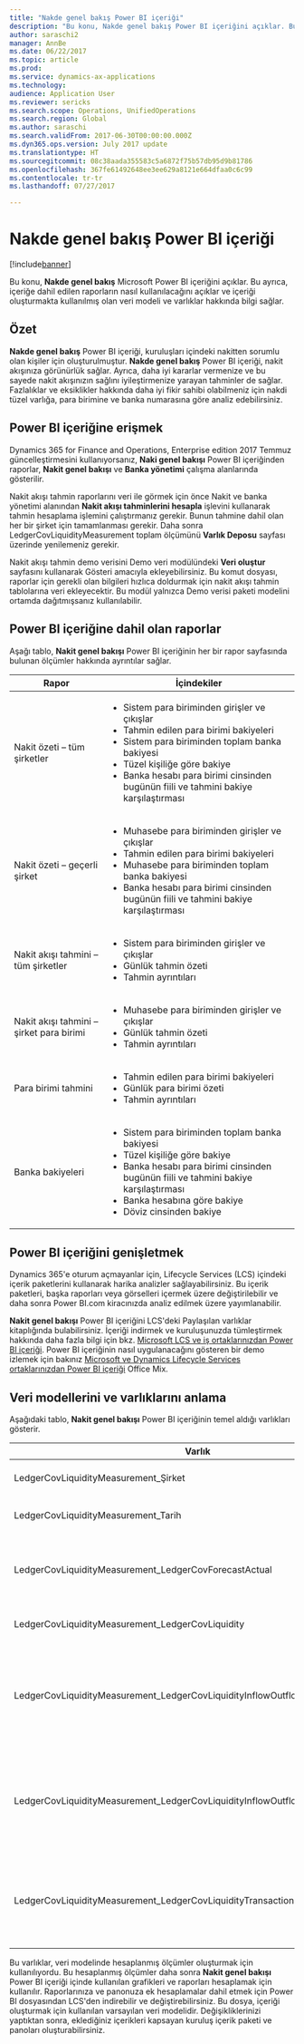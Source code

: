 ```yaml
---
title: "Nakde genel bakış Power BI içeriği"
description: "Bu konu, Nakde genel bakış Power BI içeriğini açıklar. Bu ayrıca, içeriğe dahil edilen raporların nasıl kullanılacağını açıklar ve içeriği oluşturmakta kullanılmış olan veri modeli ve varlıklar hakkında bilgi sağlar."
author: saraschi2
manager: AnnBe
ms.date: 06/22/2017
ms.topic: article
ms.prod: 
ms.service: dynamics-ax-applications
ms.technology: 
audience: Application User
ms.reviewer: sericks
ms.search.scope: Operations, UnifiedOperations
ms.search.region: Global
ms.author: saraschi
ms.search.validFrom: 2017-06-30T00:00:00.000Z
ms.dyn365.ops.version: July 2017 update
ms.translationtype: HT
ms.sourcegitcommit: 08c38aada355583c5a6872f75b57db95d9b81786
ms.openlocfilehash: 367fe61492648ee3ee629a8121e664dfaa0c6c99
ms.contentlocale: tr-tr
ms.lasthandoff: 07/27/2017

---
```


# <a name="cash-overview-power-bi-content"></a>Nakde genel bakış Power BI içeriği

[!include[banner](../includes/banner.md)]

Bu konu, **Nakde genel bakış** Microsoft Power BI içeriğini açıklar. Bu ayrıca, içeriğe dahil edilen raporların nasıl kullanılacağını açıklar ve içeriği oluşturmakta kullanılmış olan veri modeli ve varlıklar hakkında bilgi sağlar.

## <a name="overview"></a>Özet

**Nakde genel bakış** Power BI içeriği, kuruluşları içindeki nakitten sorumlu olan kişiler için oluşturulmuştur. **Nakde genel bakış** Power BI içeriği, nakit akışınıza görünürlük sağlar. Ayrıca, daha iyi kararlar vermenize ve bu sayede nakit akışınızın sağlını iyileştirmenize yarayan tahminler de sağlar. Fazlalıklar ve eksiklikler hakkında daha iyi fikir sahibi olabilmeniz için nakdi tüzel varlığa, para birimine ve banka numarasına göre analiz edebilirsiniz.

## <a name="accessing-the-power-bi-content"></a>Power BI içeriğine erişmek

Dynamics 365 for Finance and Operations, Enterprise edition 2017 Temmuz güncelleştirmesini kullanıyorsanız, **Naki genel bakışı** Power BI içeriğinden raporlar, **Nakit genel bakışı** ve **Banka yönetimi** çalışma alanlarında gösterilir.

Nakit akışı tahmin raporlarını veri ile görmek için önce Nakit ve banka yönetimi alanından **Nakit akışı tahminlerini hesapla** işlevini kullanarak tahmin hesaplama işlemini çalıştırmanız gerekir.  Bunun tahmine dahil olan her bir şirket için tamamlanması gerekir.  Daha sonra LedgerCovLiquidityMeasurement toplam ölçümünü **Varlık Deposu** sayfası üzerinde yenilemeniz gerekir.  

Nakit akışı tahmin demo verisini Demo veri modülündeki **Veri oluştur** sayfasını kullanarak Gösteri amacıyla ekleyebilirsiniz.  Bu komut dosyası, raporlar için gerekli olan bilgileri hızlıca doldurmak için nakit akışı tahmin tablolarına veri ekleyecektir.  Bu modül yalnızca Demo verisi paketi modelini ortamda dağıtmışsanız kullanılabilir. 

## <a name="reports-that-are-included-in-the-power-bi-content"></a>Power BI içeriğine dahil olan raporlar
Aşağı tablo, **Nakit genel bakışı** Power BI içeriğinin her bir rapor sayfasında bulunan ölçümler hakkında ayrıntılar sağlar.

| Rapor                                | İçindekiler |
|---------------------------------------|----------|
| Nakit özeti – tüm şirketler         | <ul><li>Sistem para biriminden girişler ve çıkışlar</li><li>Tahmin edilen para birimi bakiyeleri</li><li>Sistem para biriminden toplam banka bakiyesi</li><li>Tüzel kişiliğe göre bakiye</li><li>Banka hesabı para birimi cinsinden bugünün fiili ve tahmini bakiye karşılaştırması</li></ul> |
| Nakit özeti – geçerli şirket       | <ul><li>Muhasebe para biriminden girişler ve çıkışlar</li><li>Tahmin edilen para birimi bakiyeleri</li><li>Muhasebe para biriminden toplam banka bakiyesi</li><li>Banka hesabı para birimi cinsinden bugünün fiili ve tahmini bakiye karşılaştırması</li></ul> |
| Nakit akışı tahmini – tüm şirketler    | <ul><li>Sistem para biriminden girişler ve çıkışlar</li><li>Günlük tahmin özeti</li><li>Tahmin ayrıntıları</li></ul> |
| Nakit akışı tahmini – şirket para birimi | <ul><li>Muhasebe para biriminden girişler ve çıkışlar</li><li>Günlük tahmin özeti</li><li>Tahmin ayrıntıları</li></ul> |
| Para birimi tahmini                     | <ul><li>Tahmin edilen para birimi bakiyeleri</li><li>Günlük para birimi özeti</li><li>Tahmin ayrıntıları</li></ul> |
| Banka bakiyeleri                         | <ul><li>Sistem para biriminden toplam banka bakiyesi</li><li>Tüzel kişiliğe göre bakiye</li><li>Banka hesabı para birimi cinsinden bugünün fiili ve tahmini bakiye karşılaştırması</li><li>Banka hesabına göre bakiye</li><li>Döviz cinsinden bakiye</li></ul> |

## <a name="extending-the-power-bi-content"></a>Power BI içeriğini genişletmek
Dynamics 365'e oturum açmayanlar için, Lifecycle Services (LCS) içindeki içerik paketlerini kullanarak harika analizler sağlayabilirsiniz. Bu içerik paketleri, başka raporları veya görselleri içermek üzere değiştirilebilir ve daha sonra Power BI.com kiracınızda analiz edilmek üzere yayımlanabilir. 

**Nakit genel bakışı** Power BI içeriğini LCS'deki Paylaşılan varlıklar kitaplığında bulabilirsiniz. İçeriği indirmek ve kuruluşunuzda tümleştirmek hakkında daha fazla bilgi için bkz. [Microsoft LCS ve iş ortaklarınızdan Power BI içeriği](/dynamics365/unified-operations/dev-itpro/analytics/power-bi-content-microsoft-partners). Power BI içeriğinin nasıl uygulanacağını gösteren bir demo izlemek için bakınız [Microsoft ve Dynamics Lifecycle Services ortaklarınızdan Power BI içeriği](https://mix.office.com/watch/9puyb1b2xs1w) Office Mix.

## <a name="understanding-the-data-model-and-entities"></a>Veri modellerini ve varlıklarını anlama

Aşağıdaki tablo, **Nakit genel bakışı** Power BI içeriğinin temel aldığı varlıkları gösterir.

| Varlık                                                                          | İçindekiler |
|---------------------------------------------------------------------------------|----------|
| LedgerCovLiquidityMeasurement\_Şirket                                          | Raporların filtreleneceği şirketler |
| LedgerCovLiquidityMeasurement\_Tarih                                             | Raporların filtreleneceği tarihler |
| LedgerCovLiquidityMeasurement\_LedgerCovForecastActual                          | Gerçek banka bakiyesi ve son tahmin edilen banka bakiyesi karşılaştırması |
| LedgerCovLiquidityMeasurement\_LedgerCovLiquidity                               | Tahmin edilen hareket ayırtıları |
| LedgerCovLiquidityMeasurement\_LedgerCovLiquidityInflowOutflowBalanceCompany    | Her bir şirketin muhasebe para birimi kullanılarak özetlenen nakit girişleri, çıkışları ve bakiyeler |
| LedgerCovLiquidityMeasurement\_LedgerCovLiquidityInflowOutflowBalanceEnterprise | Tüm şirketlerin sistem para birimi kullanılarak özetlenen nakit girişleri, çıkışları ve bakiyeler |
| LedgerCovLiquidityMeasurement\_LedgerCovLiquidityTransactionCurrency            | Hareket para birimini kullanan para birimlerinin net işlem tutarı ve bakiyesinin özeti |

Bu varlıklar, veri modelinde hesaplanmış ölçümler oluşturmak için kullanılıyordu. Bu hesaplanmış ölçümler daha sonra **Nakit genel bakışı** Power BI içeriği içinde kullanılan grafikleri ve raporları hesaplamak için kullanılır. Raporlarınıza ve panonuza ek hesaplamalar dahil etmek için Power BI dosyasından LCS'den indirebilir ve değiştirebilirsiniz. Bu dosya, içeriği oluşturmak için kullanılan varsayılan veri modelidir. Değişikliklerinizi yaptıktan sonra, eklediğiniz içerikleri kapsayan kuruluş içerik paketi ve panoları oluşturabilirsiniz.


